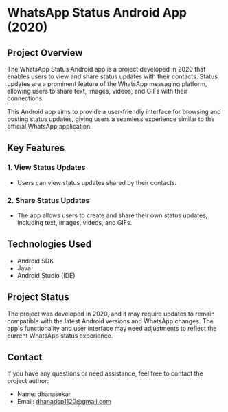 # WhatsApp Status Android App (2020)

## Project Overview

The WhatsApp Status Android app is a project developed in 2020 that enables users to view and share status updates with their contacts. Status updates are a prominent feature of the WhatsApp messaging platform, allowing users to share text, images, videos, and GIFs with their connections.

This Android app aims to provide a user-friendly interface for browsing and posting status updates, giving users a seamless experience similar to the official WhatsApp application.

## Key Features

### 1. View Status Updates
- Users can view status updates shared by their contacts.

### 2. Share Status Updates
- The app allows users to create and share their own status updates, including text, images, videos, and GIFs.


## Technologies Used

- Android SDK
- Java 
- Android Studio (IDE)

## Project Status

The project was developed in 2020, and it may require updates to remain compatible with the latest Android versions and WhatsApp changes. The app's functionality and user interface may need adjustments to reflect the current WhatsApp status experience.

## Contact

If you have any questions or need assistance, feel free to contact the project author:

- Name: dhanasekar 
- Email: dhanadsp1120@gmail.com 
